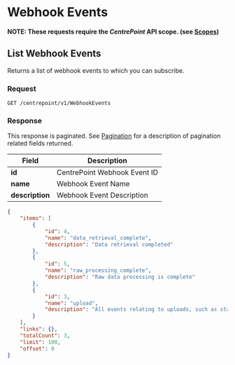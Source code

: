 # Webhook Events

**NOTE: These requests require the *CentrePoint* API scope. (see [Scopes](scopes.md))**

## List Webhook Events

Returns a list of webhook events to which you can subscribe.

### Request

```http
GET /centrepoint/v1/WebhookEvents
```

### Response

This response is paginated. See [Pagination](pagination.md) for a description of pagination related fields returned.

|Field|Description|
|-----|-----------|
|**id**|CentrePoint Webhook Event ID|
|**name**|Webhook Event Name|
|**description**|Webhook Event Description|

```json
{
    "items": [
        {
            "id": 4,
            "name": "data_retrieval_complete",
            "description": "Data retrieval completed"
        },
        {
            "id": 5,
            "name": "raw_processing_complete",
            "description": "Raw data processing is complete"
        },
        {
            "id": 3,
            "name": "upload",
            "description": "All events relating to uploads, such as started, completed and error"
        }
    ],
    "links": {},
    "totalCount": 3,
    "limit": 100,
    "offset": 0
}
```
